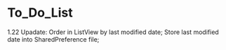 # To_Do_List
1.22
Upadate: 
Order in ListView by last modified date;
Store last modified date into SharedPreference file;
